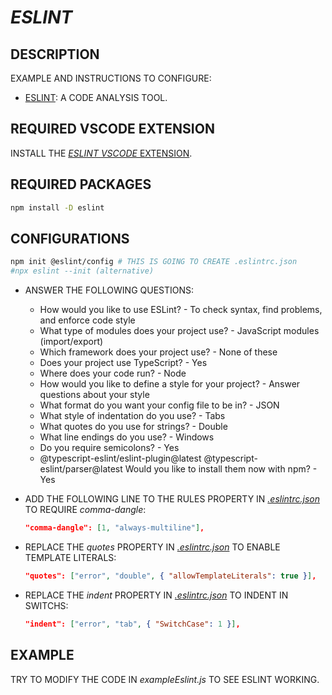 # _ESLINT_

## DESCRIPTION

EXAMPLE AND INSTRUCTIONS TO CONFIGURE:

* [ESLINT](https://eslint.org): A CODE ANALYSIS TOOL.

## REQUIRED VSCODE EXTENSION

INSTALL THE [_ESLINT_ _VSCODE_ EXTENSION](https://marketplace.visualstudio.com/items?itemName=dbaeumer.vscode-eslint).

## REQUIRED PACKAGES

```bash
npm install -D eslint
```

## CONFIGURATIONS

```bash
npm init @eslint/config # THIS IS GOING TO CREATE .eslintrc.json
#npx eslint --init (alternative)
```

* ANSWER THE FOLLOWING QUESTIONS:
  * How would you like to use ESLint?
        - To check syntax, find problems, and enforce code style
  * What type of modules does your project use?
        - JavaScript modules (import/export)
  * Which framework does your project use?
        - None of these
  * Does your project use TypeScript?
        - Yes
  * Where does your code run?
        - Node
  * How would you like to define a style for your project?
        - Answer questions about your style
  * What format do you want your config file to be in?
        - JSON
  * What style of indentation do you use?
        - Tabs
  * What quotes do you use for strings?
        - Double
  * What line endings do you use?
        - Windows
  * Do you require semicolons?
        - Yes
  * @typescript-eslint/eslint-plugin@latest @typescript-eslint/parser@latest Would you like to install them now with npm?
        - Yes

* ADD THE FOLLOWING LINE TO THE RULES PROPERTY IN [_.eslintrc.json_](../.eslintrc.json) TO REQUIRE _comma-dangle_:

  ```json
  "comma-dangle": [1, "always-multiline"],
  ```

* REPLACE THE _quotes_ PROPERTY IN [_.eslintrc.json_](../.eslintrc.json) TO ENABLE TEMPLATE LITERALS:

  ```json
  "quotes": ["error", "double", { "allowTemplateLiterals": true }],
  ```

* REPLACE THE _indent_ PROPERTY IN [_.eslintrc.json_](../.eslintrc.json) TO INDENT IN SWITCHS:

  ```json
  "indent": ["error", "tab", { "SwitchCase": 1 }],
  ```

## EXAMPLE

TRY TO MODIFY THE CODE IN _exampleEslint.js_ TO SEE ESLINT WORKING.
